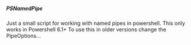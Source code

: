 ##### PSNamedPipe
Just a small script for working with named pipes in powershell.
This only works in Powershell 6.1+
To use this in older versions change the PipeOptions...